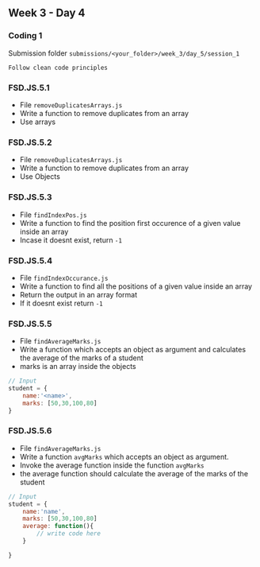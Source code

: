 ## Week 3 - Day 4

### Coding 1

Submission folder `submissions/<your_folder>/week_3/day_5/session_1`

`Follow clean code principles`

### FSD.JS.5.1
- File `removeDuplicatesArrays.js` 
- Write a function to remove duplicates from an array
- Use arrays

### FSD.JS.5.2
- File `removeDuplicatesArrays.js` 
- Write a function to remove duplicates from an array
- Use Objects

### FSD.JS.5.3
- File `findIndexPos.js` 
- Write a function to find the position first occurence of a given value inside an array
- Incase it doesnt exist, return `-1`

### FSD.JS.5.4
- File `findIndexOccurance.js` 
- Write a function to find all the positions of a given value inside an array
- Return the output in an array format
- If it doesnt exist return `-1`

### FSD.JS.5.5
- File `findAverageMarks.js`
- Write a function which accepts an object as argument and calculates the average of the marks of a student
- marks is an array inside the objects

```javascript
// Input
student = {
    name:'<name>',
    marks: [50,30,100,80]
}
```

### FSD.JS.5.6
- File `findAverageMarks.js`
- Write a function `avgMarks` which accepts an object as argument. 
- Invoke the average function inside the function `avgMarks`
- the average function should calculate the average of the marks of the student

```javascript
// Input
student = {
    name:'name',
    marks: [50,30,100,80]
    average: function(){
        // write code here
    }

}
```